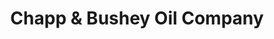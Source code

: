 ---
title: "Chapp & Bushey Oil Company"
url: /south-rockwood/chapp-and-bushey-oil-company/
shop: convenience
---